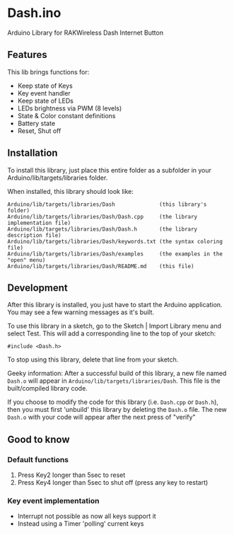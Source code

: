 # Dash.ino
Arduino Library for RAKWireless Dash Internet Button

## Features

This lib brings functions for:
 - Keep state of Keys
 - Key event handler
 - Keep state of LEDs
 - LEDs brightness via PWM (8 levels)
 - State & Color constant definitions
 - Battery state
 - Reset, Shut off

## Installation

To install this library, just place this entire folder as a subfolder in your
Arduino/lib/targets/libraries folder.

When installed, this library should look like:

```
Arduino/lib/targets/libraries/Dash              (this library's folder)
Arduino/lib/targets/libraries/Dash/Dash.cpp     (the library implementation file)
Arduino/lib/targets/libraries/Dash/Dash.h       (the library description file)
Arduino/lib/targets/libraries/Dash/keywords.txt (the syntax coloring file)
Arduino/lib/targets/libraries/Dash/examples     (the examples in the "open" menu)
Arduino/lib/targets/libraries/Dash/README.md    (this file)
```

## Development

After this library is installed, you just have to start the Arduino application. You may see a few warning messages as it's built.

To use this library in a sketch, go to the Sketch | Import Library menu and select Test.  This will add a corresponding line to the top of your sketch:

```
#include <Dash.h>
```

To stop using this library, delete that line from your sketch.

Geeky information:
After a successful build of this library, a new file named `Dash.o` will appear in `Arduino/lib/targets/libraries/Dash`. This file is the built/compiled library
code.

If you choose to modify the code for this library (i.e. `Dash.cpp` or `Dash.h`), then you must first 'unbuild' this library by deleting the `Dash.o` file. The new `Dash.o` with your code will appear after the next press of "verify"


## Good to know

### Default functions
  1. Press Key2 longer than 5sec to reset
  2. Press Key4 longer than 5sec to shut off (press any key to restart)

### Key event implementation
- Interrupt not possible as now all keys support it
- Instead using a Timer 'polling' current keys
